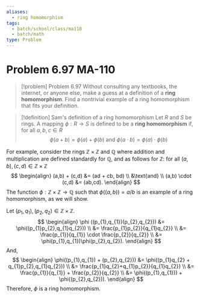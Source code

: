 ```yaml
---
aliases:
  - ring homomorphism
tags:
  - batch/school/class/ma110
  - batch/math
type: Problem
---
```

# Problem 6.97 MA-110

> [!problem] Problem 6.97
> Without consulting any textbooks, the internet, or anyone else, make a guess at a definition of a **ring homomorphism**. Find a nontrivial example of a ring homomorphism that fits your definition.

> [!definition] Sam's definition of a ring homomorphism
> Let $R$ and $S$ be rings.  A mapping $\phi:R \longrightarrow S$ is defined to be a **ring homomorphism** if, for all $a,b,c \in R$
> $$
> \phi(a+b) = \phi(a) + \phi(b) \text{ and } \phi(a \cdot b) = \phi(a)  \cdot \phi(b)
> $$

For example, consider the rings $\mathbb{Z}\times \mathbb{Z}$ and $\mathbb{Q}$ where addition and multiplication are defined standardly for $\mathbb{Q}$, and as follows for $\mathbb{Z}$: for all $(a,b),(c,d) \in \mathbb{Z}\times \mathbb{Z}$
$$
\begin{align}
(a,b) + (c,d) &= (ad + cb, bd) \\
&\text{and} \\
(a,b)  \cdot (c,d) &= (ab,cd).
\end{align}
$$
The function $\phi :\mathbb{Z} \times \mathbb{Z} \longrightarrow \mathbb{Q}$ such that $\phi((a,b))= a/b$ is an example of a ring homomorphism, as we will show.

Let $(p_{1},q_{1}),(p_{2},q_{2}) \in \mathbb{Z}\times \mathbb{Z}$.
$$
\begin{align}
\phi ((p_{1},q_{1})(p_{2},q_{2})) &= \phi((p_{1}p_{2},q_{1}q_{2})) \\
&= \frac{p_{1}p_{2}}{q_{1}q_{2}} \\
&= \frac{p_{1}}{q_{1}}  \cdot \frac{p_{2}}{q_{2}} \\
&= \phi(p_{1},q_{1})\phi(p_{2},q_{2}).
\end{align}
$$
And,
$$
\begin{align}
\phi((p_{1},q_{1}) + (p_{2},q_{2})) &= \phi((p_{1}q_{2} + q_{1}p_{2},q_{1}q_{2})) \\
&= \frac{p_{1}q_{2}+q_{1}p_{2}}{q_{1}q_{2}} \\
&= \frac{p_{1}}{q_{1}} + \frac{p_{2}}{q_{2}} \\
&= \phi((p_{1},q_{1})) + \phi((p_{2},q_{2})).
\end{align}
$$
Therefore, $\phi$ is a ring homomorphism.
